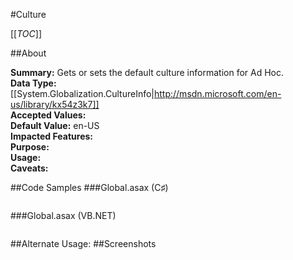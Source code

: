 #Culture

[[_TOC_]]

##About

**Summary:**  Gets or sets the default culture information for Ad Hoc.   
**Data Type:** [[System.Globalization.CultureInfo|http://msdn.microsoft.com/en-us/library/kx54z3k7]]  
**Accepted Values:**   
**Default Value:** en-US  
**Impacted Features:**   
**Purpose:**   
**Usage:**   
**Caveats:**   

##Code Samples
###Global.asax (C♯)

```csharp
```

###Global.asax (VB.NET)

```visualbasic
```
##Alternate Usage: 
##Screenshots
